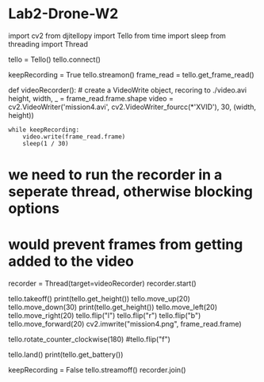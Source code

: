 # Lab2-Drone-W2
import cv2
from djitellopy import Tello
from time import sleep
from threading import Thread

tello = Tello()
tello.connect()


keepRecording = True
tello.streamon()
frame_read = tello.get_frame_read()

def videoRecorder():
    # create a VideoWrite object, recoring to ./video.avi
    height, width, _ = frame_read.frame.shape
    video = cv2.VideoWriter('mission4.avi', cv2.VideoWriter_fourcc(*'XVID'), 30, (width, height))

    while keepRecording:
        video.write(frame_read.frame)
        sleep(1 / 30)



# we need to run the recorder in a seperate thread, otherwise blocking options
#  would prevent frames from getting added to the video

recorder = Thread(target=videoRecorder)
recorder.start()

tello.takeoff()
print(tello.get_height())
tello.move_up(20)
tello.move_down(30)
print(tello.get_height())
tello.move_left(20)
tello.move_right(20)
tello.flip("l")
tello.flip("r")
tello.flip("b")
tello.move_forward(20)
cv2.imwrite("mission4.png", frame_read.frame)

tello.rotate_counter_clockwise(180)
#tello.flip("f")

tello.land()
print(tello.get_battery())

keepRecording = False
tello.streamoff()
recorder.join()
